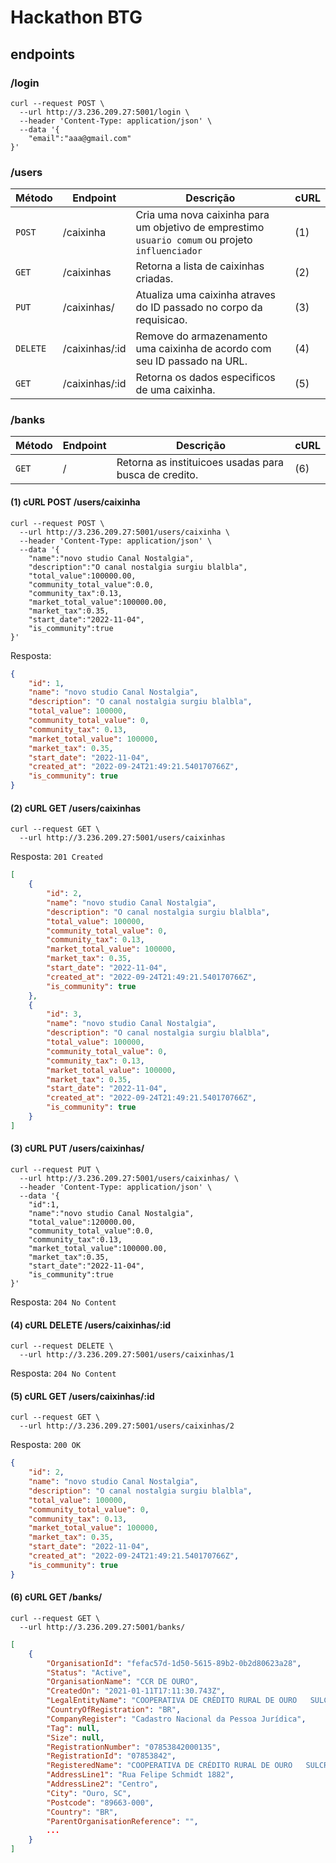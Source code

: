 # Hackathon BTG

## endpoints


### /login

```shell
curl --request POST \
  --url http://3.236.209.27:5001/login \
  --header 'Content-Type: application/json' \
  --data '{
	"email":"aaa@gmail.com"
}'
```

### /users

| Método  | Endpoint      |  Descrição                                                                     | cURL |
| -------- | ------------- |  ------------------------------------------------------------------------------- | ---- |
| `POST` | /caixinha       |  Cria uma nova caixinha para um objetivo de emprestimo `usuario comum` ou  projeto `influenciador` |  (1)   |
| `GET` | /caixinhas        |  Retorna a lista de caixinhas criadas. | (2)    |
| `PUT` | /caixinhas/     |  Atualiza uma caixinha atraves do ID passado no corpo da requisicao. | (3)    |
| `DELETE`  | /caixinhas/:id         |  Remove do armazenamento uma caixinha de acordo com seu ID passado na URL. | (4)    |
| `GET`  | /caixinhas/:id |  Retorna os dados especificos de uma caixinha.                                           | (5)    |


### /banks

| Método  | Endpoint      |  Descrição                                                                     | cURL |
| -------- | ------------- |  ------------------------------------------------------------------------------- | ---- |
| `GET`  | / |  Retorna as instituicoes usadas para busca de credito.                                           | (6)    |




#### (1) cURL POST /users/caixinha

```shell
curl --request POST \
  --url http://3.236.209.27:5001/users/caixinha \
  --header 'Content-Type: application/json' \
  --data '{
	"name":"novo studio Canal Nostalgia",
	"description":"O canal nostalgia surgiu blalbla",
	"total_value":100000.00,
	"community_total_value":0.0,
	"community_tax":0.13,
	"market_total_value":100000.00,
	"market_tax":0.35,
	"start_date":"2022-11-04",
	"is_community":true
}'
```

Resposta:

```json
{
	"id": 1,
	"name": "novo studio Canal Nostalgia",
	"description": "O canal nostalgia surgiu blalbla",
	"total_value": 100000,
	"community_total_value": 0,
	"community_tax": 0.13,
	"market_total_value": 100000,
	"market_tax": 0.35,
	"start_date": "2022-11-04",
	"created_at": "2022-09-24T21:49:21.540170766Z",
	"is_community": true
}
```


#### (2) cURL GET /users/caixinhas

```shell
curl --request GET \
  --url http://3.236.209.27:5001/users/caixinhas
```

Resposta: `201 Created`

```json
[
	{
		"id": 2,
		"name": "novo studio Canal Nostalgia",
		"description": "O canal nostalgia surgiu blalbla",
		"total_value": 100000,
		"community_total_value": 0,
		"community_tax": 0.13,
		"market_total_value": 100000,
		"market_tax": 0.35,
		"start_date": "2022-11-04",
		"created_at": "2022-09-24T21:49:21.540170766Z",
		"is_community": true
	},
	{
		"id": 3,
		"name": "novo studio Canal Nostalgia",
		"description": "O canal nostalgia surgiu blalbla",
		"total_value": 100000,
		"community_total_value": 0,
		"community_tax": 0.13,
		"market_total_value": 100000,
		"market_tax": 0.35,
		"start_date": "2022-11-04",
		"created_at": "2022-09-24T21:49:21.540170766Z",
		"is_community": true
	}
]
```

#### (3) cURL PUT /users/caixinhas/

```shell
curl --request PUT \
  --url http://3.236.209.27:5001/users/caixinhas/ \
  --header 'Content-Type: application/json' \
  --data '{
	"id":1,
	"name":"novo studio Canal Nostalgia",
	"total_value":120000.00,
	"community_total_value":0.0,
	"community_tax":0.13,
	"market_total_value":100000.00,
	"market_tax":0.35,
	"start_date":"2022-11-04",
	"is_community":true
}'
```

Resposta: `204 No Content`

#### (4) cURL DELETE /users/caixinhas/:id

```shell
curl --request DELETE \
  --url http://3.236.209.27:5001/users/caixinhas/1
```

Resposta: `204 No Content`

#### (5) cURL GET /users/caixinhas/:id

```shell
curl --request GET \
  --url http://3.236.209.27:5001/users/caixinhas/2
```


Resposta: `200 OK`

```json
{
	"id": 2,
	"name": "novo studio Canal Nostalgia",
	"description": "O canal nostalgia surgiu blalbla",
	"total_value": 100000,
	"community_total_value": 0,
	"community_tax": 0.13,
	"market_total_value": 100000,
	"market_tax": 0.35,
	"start_date": "2022-11-04",
	"created_at": "2022-09-24T21:49:21.540170766Z",
	"is_community": true
}
```

#### (6) cURL GET /banks/

```shell
curl --request GET \
  --url http://3.236.209.27:5001/banks/
```

```json
[
	{
		"OrganisationId": "fefac57d-1d50-5615-89b2-0b2d80623a28",
		"Status": "Active",
		"OrganisationName": "CCR DE OURO",
		"CreatedOn": "2021-01-11T17:11:30.743Z",
		"LegalEntityName": "COOPERATIVA DE CRÉDITO RURAL DE OURO   SULCREDI/OURO",
		"CountryOfRegistration": "BR",
		"CompanyRegister": "Cadastro Nacional da Pessoa Jurídica",
		"Tag": null,
		"Size": null,
		"RegistrationNumber": "07853842000135",
		"RegistrationId": "07853842",
		"RegisteredName": "COOPERATIVA DE CRÉDITO RURAL DE OURO   SULCREDI/OURO",
		"AddressLine1": "Rua Felipe Schmidt 1882",
		"AddressLine2": "Centro",
		"City": "Ouro, SC",
		"Postcode": "89663-000",
		"Country": "BR",
		"ParentOrganisationReference": "",
		...
	}
]
```